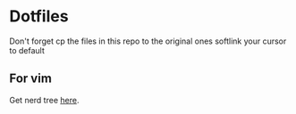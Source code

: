 # Dotfiles
Don't forget cp the files in this repo to the original ones
softlink your cursor to default

## For vim
Get nerd tree [here](https://github.com/preservim/nerdtree?tab=readme-ov-file).
